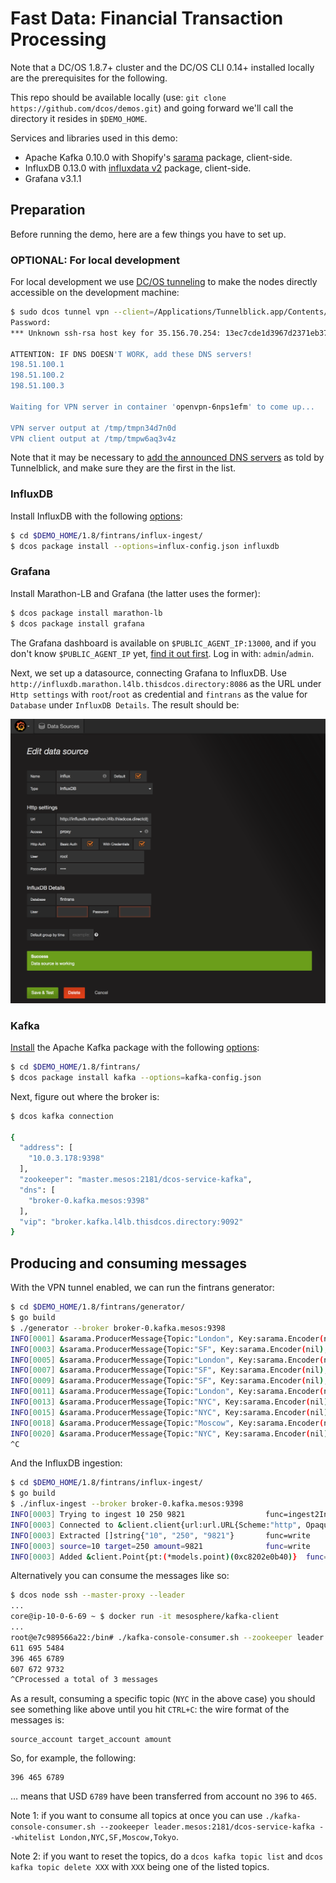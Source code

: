 # Fast Data: Financial Transaction Processing

Note that a DC/OS 1.8.7+ cluster and the DC/OS CLI 0.14+ installed locally are the prerequisites for the following.

This repo should be available locally (use: `git clone https://github.com/dcos/demos.git`)
and going forward we'll call the directory it resides in `$DEMO_HOME`.

Services and libraries used in this demo:

- Apache Kafka 0.10.0 with Shopify's [sarama](https://godoc.org/github.com/Shopify/sarama) package, client-side.
- InfluxDB 0.13.0 with [influxdata v2](https://github.com/influxdata/influxdb/tree/master/client/v2) package, client-side.
- Grafana v3.1.1

## Preparation

Before running the demo, here are a few things you have to set up.

### OPTIONAL: For local development

For local development we use [DC/OS tunneling](https://dcos.io/docs/1.8/administration/access-node/tunnel/) to make the nodes directly accessible on the development machine:

```bash
$ sudo dcos tunnel vpn --client=/Applications/Tunnelblick.app/Contents/Resources/openvpn/openvpn-2.3.12/openvpn
Password:
*** Unknown ssh-rsa host key for 35.156.70.254: 13ec7cde1d3967d2371eb375f48c4690

ATTENTION: IF DNS DOESN'T WORK, add these DNS servers!
198.51.100.1
198.51.100.2
198.51.100.3

Waiting for VPN server in container 'openvpn-6nps1efm' to come up...

VPN server output at /tmp/tmpn34d7n0d
VPN client output at /tmp/tmpw6aq3v4z
```

Note that it may be necessary to [add the announced DNS servers]( https://support.apple.com/kb/PH18499?locale=en_US) as told by Tunnelblick, and make sure they are the first in the list.

### InfluxDB

Install InfluxDB with the following [options](influx-ingest/influx-config.json):

```bash
$ cd $DEMO_HOME/1.8/fintrans/influx-ingest/
$ dcos package install --options=influx-config.json influxdb
```

### Grafana

Install Marathon-LB and Grafana (the latter uses the former):

```bash
$ dcos package install marathon-lb
$ dcos package install grafana

```

The Grafana dashboard is available on `$PUBLIC_AGENT_IP:13000`, and if you don't know `$PUBLIC_AGENT_IP` yet, [find it out first](https://dcos.io/docs/1.8/administration/locate-public-agent/). Log in with: `admin`/`admin`.

Next, we set up a datasource, connecting Grafana to InfluxDB. Use `http://influxdb.marathon.l4lb.thisdcos.directory:8086` as the URL under `Http settings` with `root`/`root` as credential and `fintrans` as the value for `Database` under `InfluxDB Details`. The result should be:

![](img/influx-ds-in-grafana.png)


### Kafka

[Install](https://github.com/dcos/examples/tree/master/1.8/kafka) the Apache Kafka package with the following [options](kafka-config.json):

```bash
$ cd $DEMO_HOME/1.8/fintrans/
$ dcos package install kafka --options=kafka-config.json
```

Next, figure out where the broker is:

```bash
$ dcos kafka connection

{
  "address": [
    "10.0.3.178:9398"
  ],
  "zookeeper": "master.mesos:2181/dcos-service-kafka",
  "dns": [
    "broker-0.kafka.mesos:9398"
  ],
  "vip": "broker.kafka.l4lb.thisdcos.directory:9092"
}
```

## Producing and consuming messages

With the VPN tunnel enabled, we can run the fintrans generator:

```bash
$ cd $DEMO_HOME/1.8/fintrans/generator/
$ go build
$ ./generator --broker broker-0.kafka.mesos:9398
INFO[0001] &sarama.ProducerMessage{Topic:"London", Key:sarama.Encoder(nil), Value:"678 816 2957", Metadata:interface {}(nil), Offset:10, Partition:0, Timestamp:time.Time{sec:0, nsec:0, loc:(*time.Location)(nil)}, retries:0, flags:0}
INFO[0003] &sarama.ProducerMessage{Topic:"SF", Key:sarama.Encoder(nil), Value:"762 543 6395", Metadata:interface {}(nil), Offset:4, Partition:0, Timestamp:time.Time{sec:0, nsec:0, loc:(*time.Location)(nil)}, retries:0, flags:0}
INFO[0005] &sarama.ProducerMessage{Topic:"London", Key:sarama.Encoder(nil), Value:"680 840 8115", Metadata:interface {}(nil), Offset:11, Partition:0, Timestamp:time.Time{sec:0, nsec:0, loc:(*time.Location)(nil)}, retries:0, flags:0}
INFO[0007] &sarama.ProducerMessage{Topic:"SF", Key:sarama.Encoder(nil), Value:"363 101 9878", Metadata:interface {}(nil), Offset:5, Partition:0, Timestamp:time.Time{sec:0, nsec:0, loc:(*time.Location)(nil)}, retries:0, flags:0}
INFO[0009] &sarama.ProducerMessage{Topic:"SF", Key:sarama.Encoder(nil), Value:"302 505 5777", Metadata:interface {}(nil), Offset:6, Partition:0, Timestamp:time.Time{sec:0, nsec:0, loc:(*time.Location)(nil)}, retries:0, flags:0}
INFO[0011] &sarama.ProducerMessage{Topic:"London", Key:sarama.Encoder(nil), Value:"848 948 2683", Metadata:interface {}(nil), Offset:12, Partition:0, Timestamp:time.Time{sec:0, nsec:0, loc:(*time.Location)(nil)}, retries:0, flags:0}
INFO[0013] &sarama.ProducerMessage{Topic:"NYC", Key:sarama.Encoder(nil), Value:"611 695 5484", Metadata:interface {}(nil), Offset:9, Partition:0, Timestamp:time.Time{sec:0, nsec:0, loc:(*time.Location)(nil)}, retries:0, flags:0}
INFO[0015] &sarama.ProducerMessage{Topic:"NYC", Key:sarama.Encoder(nil), Value:"396 465 6789", Metadata:interface {}(nil), Offset:10, Partition:0, Timestamp:time.Time{sec:0, nsec:0, loc:(*time.Location)(nil)}, retries:0, flags:0}
INFO[0018] &sarama.ProducerMessage{Topic:"Moscow", Key:sarama.Encoder(nil), Value:"132 570 3197", Metadata:interface {}(nil), Offset:9, Partition:0, Timestamp:time.Time{sec:0, nsec:0, loc:(*time.Location)(nil)}, retries:0, flags:0}
INFO[0020] &sarama.ProducerMessage{Topic:"NYC", Key:sarama.Encoder(nil), Value:"607 672 9732", Metadata:interface {}(nil), Offset:11, Partition:0, Timestamp:time.Time{sec:0, nsec:0, loc:(*time.Location)(nil)}, retries:0, flags:0}
^C
```

And the InfluxDB ingestion:

```bash
$ cd $DEMO_HOME/1.8/fintrans/influx-ingest/
$ go build
$ ./influx-ingest --broker broker-0.kafka.mesos:9398
INFO[0003] Trying to ingest 10 250 9821                  func=ingest2Influx
INFO[0003] Connected to &client.client{url:url.URL{Scheme:"http", Opaque:"", User:(*url.Userinfo)(nil), Host:"influxdb.marathon.l4lb.thisdcos.directory:8086", Path:"", RawPath:"", RawQuery:"", Fragment:""}, username:"root", password:"root", useragent:"InfluxDBClient", httpClient:(*http.Client)(0xc82015a6c0), transport:(*http.Transport)(0xc8202e4000)}  func=write
INFO[0003] Extracted []string{"10", "250", "9821"}       func=write
INFO[0003] source=10 target=250 amount=9821              func=write
INFO[0003] Added &client.Point{pt:(*models.point)(0xc8202e0b40)}  func=write
```

Alternatively you can consume the messages like so:

```bash
$ dcos node ssh --master-proxy --leader
...
core@ip-10-0-6-69 ~ $ docker run -it mesosphere/kafka-client
...
root@e7c989566a22:/bin# ./kafka-console-consumer.sh --zookeeper leader.mesos:2181/dcos-service-kafka --topic NYC --from-beginning
611 695 5484
396 465 6789
607 672 9732
^CProcessed a total of 3 messages
```

As a result, consuming a specific topic (`NYC` in the above case) you should see something like above until you hit `CTRL+C`: the wire format of the messages is:

```
source_account target_account amount
```

So, for example, the following:

```
396 465 6789
```

… means that USD `6789` have been transferred from account no `396` to `465`.

Note 1: if you want to consume all topics at once you can use `./kafka-console-consumer.sh --zookeeper leader.mesos:2181/dcos-service-kafka --whitelist London,NYC,SF,Moscow,Tokyo`.

Note 2: if you want to reset the topics, do a `dcos kafka topic list` and `dcos kafka topic delete XXX` with `XXX` being one of the listed topics.
